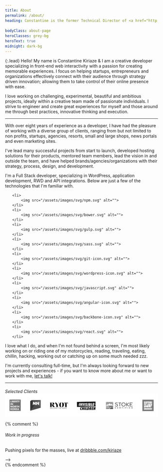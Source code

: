 ```yaml
---
title: About
permalink: /about/
heading: Constantine is the former Technical Director of <a href="http://madebygrizzly.com" target="new" class="giflinks" data-src="/assets/images/gifs/fur-sure-2.gif">Grizzly</a> and is now consulting for companies around the world, building <a href="/labs" class="giflinks" data-src="/assets/images/gifs/kitten-mittens-always-sunny.gif">solutions</a> to problems, writing <a href="http://github.com/kiriaze" target="new" class="giflinks" data-src="/assets/images/gifs/it-crowd-maurice-moss-frustration-fuck-this.gif">code</a>, posting <a href="/blog" class="giflinks" data-src="/assets/images/gifs/typing.gif">articles</a> and listening to <a href="/categories/#music" class="giflinks" data-src="/assets/images/gifs/funny-gifs-just-let-the-music-caress-you.gif">music</a>.<br>Based in San Diego, CA.

bodyClass: about-page
heroClasses: grey-bg
heroText: true
midnight: dark-bg
---
```


{:.lead}
Hello! My name is Constantine Kiriaze &amp; I am a creative developer specializing in front-end web interactivity with a passion for creating memorable experiences. I focus on helping startups, entrepreneurs and organizations effectively connect with their audience through strategy driven innovation; allowing them to take control of their online presence with ease.

I love working on challenging, experimental, beautiful and ambitious projects, ideally within a creative team made of passionate individuals. I strive to engineer and create great experiences for myself and those around me through best practices, innovative thinking and execution.

---

With over eight years of experience as a developer, I have had the pleasure of working with a diverse group of clients, ranging from but not limited to non profits, startups, agencies, resorts, small and large shops, news portals and even marketing sites.

I've lead many successful projects from start to launch, developed hosting solutions for their products, mentored team members, lead the vision in and outside the team, and have helped brands/agencies/organizations with their strategy, process, design, and development.

I'm a Full Stack developer, specializing in WordPress, application development, RWD and API integrations. Below are just a few of the technologies that I'm familiar with.

<!-- npm, bower, gulp, sass & jekyll image -->
<!-- <img src="/assets/images/posts/p3-2.png" alt=""> -->

<ul class="stack-list">

	<li>
		<img src="/assets/images/svg/npm.svg" alt="">
	</li>
	<li>
		<img src="/assets/images/svg/bower.svg" alt="">
	</li>
	<li>
		<img src="/assets/images/svg/gulp.svg" alt="">
	</li>
	<li>
		<img src="/assets/images/svg/sass.svg" alt="">
	</li>
	<li>
		<img src="/assets/images/svg/git-icon.svg" alt="">
	</li>
	<li>
		<img src="/assets/images/svg/wordpress-icon.svg" alt="">
	</li>
	<li>
		<img src="/assets/images/svg/javascript.svg" alt="">
	</li>
	<li>
		<img src="/assets/images/svg/angular-icon.svg" alt="">
	</li>
	<li>
		<img src="/assets/images/svg/backbone-icon.svg" alt="">
	</li>
	<li>
		<img src="/assets/images/svg/react.svg" alt="">
	</li>

</ul>

I love what I do, and when I'm not found behind a screen, I'm most likely working on or riding one of my motorcycles, reading, traveling, eating, chillin, hacking, working out or catching up on some much needed zzz.

I'm currently consulting full-time, but I'm always looking forward to new projects and experiences - if you want to know more about me or want to work with me, <a href="mailto:hello@kiriaze.com">let's talk!</a>

<hr>

<h6 style="margin-bottom: 0;" class="text-align-center">Selected Clients</h6>
<img src="/assets/images/logos/clients-3.jpg" alt="" style="margin-top: 0; margin-bottom: 0;">
<!-- <img src="/assets/images/posts/clients.png" alt="" style="margin-top: 0; margin-bottom: 0;"> -->

<!-- <hr> -->

{% comment %}
<div class="text-align-center">
	<h6>Work in progress</h6>
	<p>Pushing pixels for the masses, live at <a href="http://dribbble.com/kiriaze">dribbble.com/kiriaze</a></p>
	<ul class="dribbble-feed"></ul> -->
	<!-- <ul class="instagram-feed"></ul> -->
</div>
{% endcomment %}

<!-- I started tinkering in web design in 2005 and I’m basically self-taught. Back then I was making myspace band pages - that’s right =) - and sites for small businesses. In 2008 I began taking a multimedia degree at Platt College in San Diego, recieving my Bachelors in Multimedia Design &amp; Communication.

During my degree I took a six month internship as a front-end dev, and at the end of my degree I got offered a Front-End position at another agency. I was later offered the position of Art Director there while still orchestrating their front-end development.

I left that position in search of something more meaningful, and found 5ifty&amp;5ifty where I became the Lead Developer, working with non profits around the world to help extend their reach, leading multiple projects with heavy emphasis in accessible, unique and mobile optimized experiences built with wordpress.

After my fill of the non profit world, I returned to the agency life where I was offered the Lead Developer position at Grizzly, and was later promoted to Technial Director. I’ve worked with many awesome clients ranging from artists, surf / snow industries &amp; resorts, global marketing companies, you name it. I've crafted custom network sollutions build on ssd cloud servers for clients to ensure their business needs were surpassed and that high traffic would never hinder their sites performance. I mentored developers and designed frameworks and systems to streamline efficiency, workflows and improve upon our industry standards.

<img src="/assets/images/posts/p4.jpg" alt="">
 -->


<!-- > I'm pretty sure there's a lot more to life than being really, really, ridiculously good looking.
> And I plan on finding out what that is.
> <cite>Zoolander (2001)</cite>
 -->
<!--
> Man who catch fly with chopstick accomplish anything.
> <cite>Mr. Miyagi (1984)</cite>
-->
